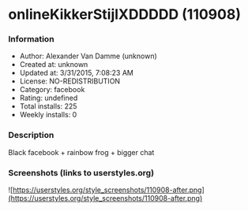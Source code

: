 # onlineKikkerStijlXDDDDD (110908)

### Information
- Author: Alexander Van Damme (unknown)
- Created at: unknown
- Updated at: 3/31/2015, 7:08:23 AM
- License: NO-REDISTRIBUTION
- Category: facebook
- Rating: undefined
- Total installs: 225
- Weekly installs: 0


### Description
Black facebook + rainbow frog + bigger chat


### Screenshots (links to userstyles.org)
![https://userstyles.org/style_screenshots/110908-after.png](https://userstyles.org/style_screenshots/110908-after.png)


